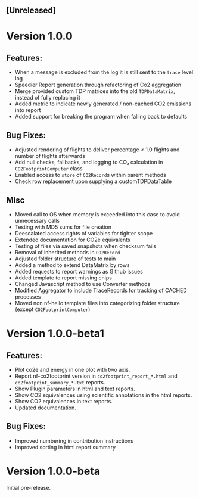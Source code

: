 ## [Unreleased]

# Version 1.0.0
## Features:
- When a message is excluded from the log it is still sent to the `trace` level log
- Speedier Report generation through refactoring of Co2 aggregation
- Merge provided custom TDP matrices into the old `TDPDataMatrix`, instead of fully replacing it
- Added metric to indicate newly generated / non-cached CO2 emissions into report
- Added support for breaking the program when falling back to defaults

## Bug Fixes:
- Adjusted rendering of flights to deliver percentage < 1.0 flights and number of flights afterwards
- Add null checks, fallbacks, and logging to CO₂ calculation in `CO2FootprintComputer` class 
- Enabled access to `store` of `CO2Record`s within parent methods
- Check row replacement upon supplying a customTDPDataTable

## Misc
- Moved call to OS when memory is exceeded into this case to avoid unnecessary calls
- Testing with MD5 sums for file creation
- Deescalated access rights of variables for tighter scope
- Extended documentation for CO2e equivalents
- Testing of files via saved snapshots when checksum fails
- Removal of inherited methods in `CO2Record`
- Adjusted folder structure of tests to main
- Added a method to extend DataMatrix by rows
- Added requests to report warnings as Github issues
- Added template to report missing chips
- Changed Javascript method to use Converter methods
- Modified Aggregator to include TraceRecords for tracking of CACHED processes
- Moved non nf-hello template files into categorizing folder structure (except `CO2FootprintComputer`)

# Version 1.0.0-beta1
## Features:
- Plot co2e and energy in one plot with two axis.
- Report nf-co2footprint version in `co2footprint_report_*.html` and `co2footprint_summary_*.txt` reports.
- Show Plugin parameters in html and text reports.
- Show CO2 equivalences using scientific annotations in the html reports.
- Show CO2 equivalences in text reports.
- Updated documentation.

## Bug Fixes:
- Improved numbering in contribution instructions
- Improved sorting in html report summary

# Version 1.0.0-beta

Initial pre-release.